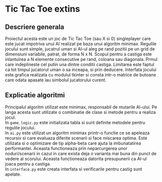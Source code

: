# Tic Tac Toe extins
## Descriere generala
Proiectul acesta este un joc de Tic Tac Toe (sau X si 0) singleplayer care este jucat impotriva unui AI realizat pe baza unui algoritm minimax. Regulile jocului sunt simple, jucatrul uman si AI-ul aleg pe rand pozitii pe un grid de dimensiuni variabile, patrat, de forma N x N. Scopul pentru a castiga este inlantuirea a N elemente consecutive pe rand, coloana sau diagonala. Prmul care indeplineste cel putin una dintre conditii castiga. Limitarea este faptul ca tot timpul jucatorul uman o sa inceapa, si prin deducere. Interfata jocului este grafica realizata cu modulul tkinter si consta intr-o matrice de butoane care odata apasate iau simbolul jucatorului curent. 
## Explicatie algoritmi
Principalul algoritm utilizat este minimax, responsabil de mutarile AI-ului. Pe langa acesta sunt utilizate o combinatie de clase si metode pentru a realiza jocul.<br/>
In `game_logic.py` este initializata tabla si sunt definite metodele pentru regulile jocului. <br>
In `ai.py` este utilizat un algoritm minimax printr-o functie ce se apeleaza recursiv si care evaluaza diferite scenarii si face miscarea optima. Este utilizata si o optimizare de tip alpha-beta care ajuta la imbunatatirea performantei. Aceasta functioneaza prin neparcurgerea unor noduri/scenarii in cazul in care exista deja o varianta mai buna din punct de vedere al scorului. Aceasta functioneaza datorita presupunerii ca AI-ul joaca pentru a castiga. <br>
In `interface.py` este creata interfata si verificarile pentru castig sunt apelate.